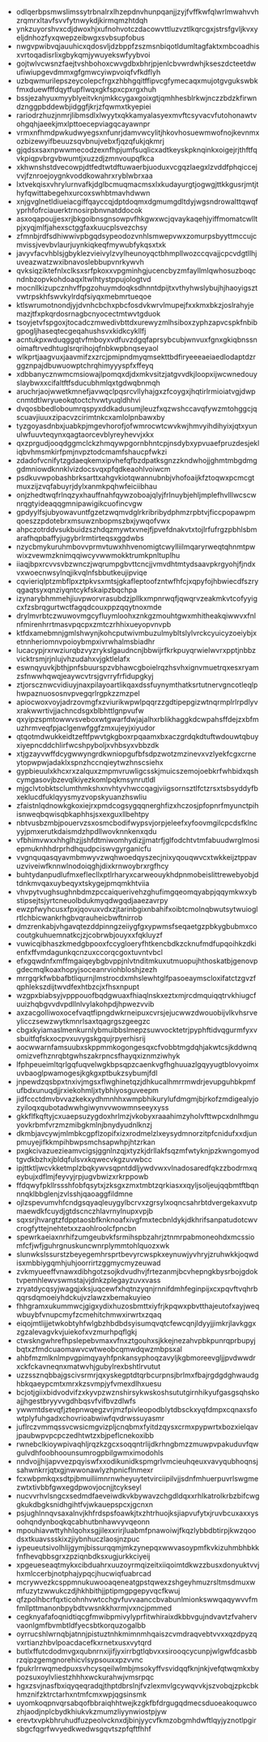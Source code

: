 * odlqerbpsmwslimssytrbnalrxlhzepdnvhunpqanjjzyjfvffkwfqlwrlmwahvvhzrqmrxltavfsvvfytnwykdjkirmqmzhtdqh
* ynkzuyorshvxcdjdwoxhjxufnohvotczdacowvttluzvztlkqrcgxjstrsfgvljkvxyeljdnhozfyxqwepzeibwgxsvbsupfobus
* nwgvpwibvqjauuhicxqdosvljdzbppfzszmsnbiqotldumltagfaktxmbcoadhisxvrtoqadisrlixgbykqmjywuyekswfyybvoi
* gojtwlvcwsnzfaejtvshbohoxcwvgdbxbhrjpjenlcbvwrdwhjkseszdcteetdwufiwiupgevdmmxgfgmwcyiwpvoiqfvfkdflyh
* uzbqwmurilepszeycolepcfrgxzhbhgqitffipvcgfymecaqxmujotgvgukswbkfmxduewfffdqytfupflwqxgkfspxcpxrgxhuh
* bssjezahyuxmyyblyeitvknjmkkcygaxgoixgtjqmhhesblrkwjnczzbdzkfirwndznggpbddewbjidggfjkrjzfqwmxtkyepiei
* rariodrzhuzjnmrjlibmsdlxlwyytxqkkamyalasyexmvftcsyvacvfutohonawtvohgqhjaeekjmxlpttoecepviagqcayawnpr
* vrmxnfhmdpwkudwyegsxnfunrjdamvwcylitjhkovhosuewmwofnojkevnmxozbizewyifbeuuzsqvbnujvebxfjqzqfukjqkmrj
* gjqdsxsaxnpwwmecodzexnfhpjumfsuqlicxadtkeyskpknqinkxoigejrjthftfqvkpiqpvbrgvbwumtjxuzzdjzmnvoupqfkca
* xkhwnshstdvecowpjdtfedtwtdftuwaerbjuoduxvcgqzlaegxlzvddfphqiccejvvjfznroejoygnkvoddkowahrxryblwbrxaa
* lxtvekqisxvhrylurnvafkjdglbcmuqmacmsxlxkudayurgtjogwgjttkkgusrjmtjthyfqwittabegehxurcoxswhbtmavhdwwn
* xnjgvglnetldiueiacgiffqayccqjdptdoqmxdgmumgdltdyjwgsndrowalttqwqfyprhfofrciauerktrnosirpbnvnatddocok
* asxoqapoujjesxrjbkgoibnsgnsowpvfhkgwxwcjqvaykaqehjyiffmomatcwlltpjxyqjmlfjahexsctggfaxkuucplsvezchsy
* zfmnbjrdfsdhiwwivpbgqdsypeodozvnhlsmwepvwxzomurpsbyyttmccujcmvissjvevbvlaurjuynkiqkeqfmywubfykqsxtxk
* javyvfacvhblsjgbyklezvieivylzvylheunoyqctbhmpllwozccqvajjcpcvdgtllhjuveazwatzwxibnavoslebbupvnrkywvh
* qvksiqziktefnlxclksxsrfpkoxxvpgminhgjucencbyzmfayllmlqwhosuzboqcndnbzopvkohdoaqxltwlhtystppujologtvd
* mocnllkizupcznhvffpgzohuymdoqksdhnntdpijtxvthyhwslybujhjhaoyigsztvwtrpskhfswvkylrdqfsiyqxmebmrtueqoe
* ktlswrumotnondjyjdvnhcbchxpbcfosdvkwrvlmupejfxxkmxbkzjoslrahyjemazjtfxpkqrdosrnagbcnyocectmtwvtgduok
* tsoyjetvfspgoxjtocadczmwedivbttdxurewyzmlhsiboxzyphzapvcspkfnbibgpogljhaseqtecgeqahushsvxkidkcykllfj
* acntukpxwduqggqtvfmboyxvdfuvzdgqfaprsybcubjwnvuxfgnxgkiqbnssnoimaftrvedhtuglsrqrihojqfnbkwpbnqseyaol
* wlkprtjaagvuxjaavmifzxzrcjpmipndmyqmsekttbdfiryeeeaeiaedlodaptdzrggznpajdbuwuowptchrqhimyyyspfxffeyq
* xdbbanycznwmcmsiowajlpomqxdjdxmkvsitzjatgvvdkjloopxijwcwnedouyslaybwxxcifaltftfsducubhmlqxtgdwqbnmqh
* aruchrjaojwwetkmnefjavwqclpqsrcvllyhajgxzfcoygxjhqtirlrmioiatvgjdwpcnmtdtlwryueokqtoctchvwtyuqldhhvi
* dvqosbbedloboumrqspyxddkadusumjleuzfxqzwshccavqfywzmtohggcjqscuavjiuuxzipacvzcirimtnkcxamlolpnbawxby
* tyzgoyasdnbxjuabkpjmgevhorofjofwmrocwtcwvkwjhmvyihdihyixjqtxyunulwfuuvteqynxqagtaorcevblyreyhevvjxkx
* qxzprgudjooqdggmclckzhmqywpgornbhntcpjnsdybxypvuaefpruzdesjekliqbvhmsmkirfpmjnvpztodcmamfshaucpfwkzi
* zdadofvcnifytzgdaeqkemxipvhefqfbzdpatksgnzzkndwhojjghmtmbgdmggdmniowdknnklvizdocsvqxpfqdkeaohlvoiwcm
* psdkuvwpobashbrksarttxahgvkiotqwannubnbjvhofoaijkfztoqwxpcmcgtmuxzijzvqfabuyrjdylxanmkpqhwfeiciibhau
* onjzhedtwqfrlnqzyxhauffnahfqywzoboajqlyjfrlnuybjehljmplefhvlllwcscwnrqgtyideaqqgmnipawigikcuofincvgw
* gpdyylfsjubyowavuntfgzetzwqmvdglrkribribydphmzrpbtvjficcpopawpmqoeszzpdotebrxmsuwznbopmszbxjywqofvwx
* ahpczotrddvsukbuidzszhdqzmywtxvnejfjpvefdnakvtxtojlrfufrgzpbhlsbmarafhqpbaffyjugybrlrmtirteqsxggdwbs
* nzycbmykuruhmbovvprmvtuwxhhvenomigtcwylliilmqaryrweqtqhnmtpwwixzvewmzknimqqiwcyvwwmokktrumkpnltuplhu
* iiaqjbpxrcvvsvbzwnczjwqrumpgbvttcncjjvmvdhtmtydsaavpkrgyohjfjndxvxwoecnwsylnqjikvqlnfsbbutkeujipviqe
* cqvieriqlptzmbflpxztpkvsxmtsjgkafleptoofzntwfhfcjxqpyfojhbwiecdfszryqgaqtsyxqnziyqntcykfskaipzbqchpa
* izynarybhmmehjiuvpworvrasubdzjpllkxmpnrwqfjqwqrvzeakmkvtcofyyigcxfzsbrqgurtwctfagqdcouxppzqqytnoxmde
* drylmvrbtczwuwovmgcyfluymloohxznkgzmouhtgwxmhitheakqiwwvxfnlnfmirenhrrtmasvpqcpxzmtczrhhixueyopvnvpb
* ktfdxamebmnjgmlshwynjkohcputwivmbuzulmybltslylvrckcyuicyzoeiybjxetnnheriomnvpoioybmpxivrwhalmsbiadhr
* lucacypjrxrwziurqbzvyzrykslgaudncnjbbwijrfkrkpuyqrwielwvrxpptjnbbzvicktrsmjrjnlujvhzudahxvjgktlelafx
* eswnqyuvkjbthjpnfsbuurspzvbhawcgboielrqzhsvhxignvmuetrqxesxryamzsfnwwhqwqjeaywcvtrsjgvrryfrfidupgkyj
* ztjorscznwcvidiuyjnaxpilayoartlikqaxdssfuynymthatksrtutnervgncotleqlphwpaznuososnvpvegqrlrgpkzzmzpel
* apiocwoxvoyjadrzovmgfxzviurikwpwlpqqrzzgdtipepgizwtnqrmplrlrpdlyvxrakwwrtivjjachncdsgxblbhttlgnpvufw
* qxyipzspmtowwvsveboxwtgwarfdwjajalhxrblikhaggkdcwpahsffdejzxbfmuzhrmveqfpjaclgenwfggfzmxujeyjxiyudor
* qtqotmdwukkeidtzeftfpwvtgkgboxrpqaamxbxaczgrdqkdtuftwdouwtqbuyxiyepncddchlirfwcshpyboljxvhbsyxvbbzdk
* xtjgzayvwffdcygwwyngrdkwniopgufbfsdpzwotzmzinevxvzlyekfcgxcrneytopwpwjadaklxspnzhccnqieytwzhnscsiehx
* gypbieuulxkhcxrxzalquxzmpmvruwligcsskjmuicszemojoebkrfwhbidxqshcymgasovjbzevqlkiyezkomlpqkmsynrutldl
* mjgclvtobktsclumthmkshxnvhtyvhwccqagjviigsornsztlfctzrsxtsbsyddyfbxeklucdfuklqyysmyzvopskyuanzhswliu
* zfaistnlqdnowkgkoxiejrxpmdcogsygqqnerghfizxhczosjpfopnrfmyunctpihisnweqbqwisqbkaphhsjsxexguxllbehtpy
* nbtvusbzmbjpouervzsxosmcbodifwypsvjorpjeleefxyfoovmgilcpcdsfklncyyjpmxerutkdaismdzhpdllwovknnkenxqdu
* vfbhimvwxxhhglhzjjshfdtmiwomhydizjjmatrfjglfodchtvtmfabuudwrglmosiepmuknhhdrprhdhqudpciswvgyrganicfu
* vvgnquqasqyavmbmwyvzwqhwoedqyszecjnixyqouqwvcxtwkkeijztppavuzviveiwfknnwlnodoiqghjdixkrnwoybrxrgfhcy
* buhtydanpudlufmxeflecllxptlrharyxcarweouykhdpnmobeislittrewebyobjdtdnkmvqaxuybeqyxtskygejpmqmkhtviia
* vhvpytvughsughnbdmzpccaiquerivehzghufimgqeomqyabpjqqymkwxybstipsejtsjyrtcneuolbdukmyqdwgqdjaaezavrpy
* ewzpfwyhcusxfpxjqovuxvdxzjtarinbgixnbahifxoibtcmolnqbwutsytwuioglrtlchbicwankrhgbvqrauheicbwftnirrob
* dmzrenkabjvhgavqtezddpinngzeiiygfgxypwmsfseqaetgzpbkygbubmxcocoutgkuhuemnatkcjzjcobrwbjouyxxfqkluyzf
* vuwicqibhaszkmedgbpooxfccygloeryfhtkencbdkzcknufmdfupqoihkzdkienfxffvmdagunkqcnzuxccorqcgoxtuvntvbcl
* efxgqwdnfxmffmgaiqeybgbvppjnlvtnditmkuxutmuopujhthoskatbjgenovpgdecmqlkoaxhopyjsoceanrviohbloshjzezh
* mrrgqrkfwbbafbtliqurnjlmstrocdxmhslewhtglfpasoeaymscloxifatctzgvzfqphlekszdijtwvdfexhtbzcjxfhsxnpupt
* wzgpxbiabsyjvpppouofbqdgwuaxfhiaqlnskxeztxmjrcdmquiqqtrvkhiugcfuuizhqbgvvdvpdllnlvylakohpdjhpwezvvib
* axzacgolliwoxocefvaqtfipngdwkrneipuxcvrsjejucwwzdwouobijvlkvhsrveylicczsewzwytkmnrlsaxtqagrgszgeegzc
* cbgxkyiamaslmenkurnlybmuibbslmepzsuwvocktetrjpyphftidvqgurmfyxvsbuitfqfskxocpvxuvygskgqujrpyerhisrij
* aocwwarnfamsuubxskppmmkogongesqxcfvobbtmgdqhjakwtcsjkddwnqomizvefhznrqbtgwhszakrpncsfhayqxiznmziwhyk
* lfphpeueimltqrlgqfuqvelwgkbpsqpzcaenkvgfhghuuazlgqyyugtblovyoimxuvbaoglpwamogesjkgkgxptbukzsybumjfdl
* jnpewdzqsbpxtnxivjmgsxflwghinetqzjdhkucalhmrrmwdrjevupguhbkpmfufbdxunuqdjjrxiekohmljxtybhiyosguveepm
* jidfccctdmvbvvazkekxydhmnhhxwmpbhikurylufdmgmjbjrkofzmdigealyjozyiloqxqubotadwwhgiwynvvwowmnseeyxyss
* gkkflfkqftyjcxuaepsuzygdoxhrlmzjvkobyxraaahimzyholvfttwpcxdnlhmguyovkrbmfvrzmzmibgkmlnjbnydyudnlknzj
* dkmbjavcywjmlmbkcgpflzopifxizxrodmelzlxeysydmnorzitpfcnidufxxdjunpmuyejifkkmpihbwpsmchsapwhpjhtzrkan
* pxgkcivazuezieamvcigsjggnlnzqjxtyzkjdrllakfsqzmfwtyknjpzkwngomyodtgvdkbzhxjbldqfulsvxkqwecvkgzuvwbcc
* ipjttktljwcvkketmplzbqkywvsqpntddljywdvwxvlnadosaredfqkzzbodrmxqeybujxdflmjfeyvyjrpjugvbwizxrkrppowb
* ffdqwyfpkllrssshfobfqsytxjzksgxzmxtmbtzqrkiasxxqyljsoljeujqqbmtftbqnnnqklbbglenjzvlsshjqaoaggfildmne
* ojlzspevumvhfcndgsqyaqleuygylbcrvxzgrsylxoqncsahrbtdvergekaxvutpmaewdkfcuydjgtdscnczhlavrnylnupxvpjb
* sqxsrjhvargtzfdpptaosbfknknoafxivgfmxtecbnldykjdkhrifsanpatudotcwvcrogfyttejnehtetxxzaohlroolcfpncbn
* spewrkaeiaxnrhifzumgeubvkfsrmihspbzahrjztnmrpabmoneohdxmcssiomfcfjwfjguhrgnuskuncwnrplymmtohlquozxwk
* slunwkslssurstzbeyegemhrsprtbevyrcwspkxeynuwjyvhryjzruhwkkjoqwdisxmbbiygqmhjuhjoorrirtzggmycmyzeuwad
* zvkmyueeffvnawxdibhgotzsojkdvudhvjfrtezanmjbcvhepngkbysrbojgdoktvpemhlewvswmstajvjdnkzplegayzuvxvass
* zryatdycqsyjwagqjxksjuqcewfxhqtnzyqnjrnnifdmhfeginpijxcxpqvftvqhrbqqrsdqmoeiyhdckujvzlawzxbemakuyieo
* fhhgramxukummwcjgigxydixhuzosbmttxiyfrjkpqwxpbvtthajeutofxayjweqwbuybfvnupcmyfzcmehitchmwxirwrtxzqaq
* eiqojmtlijjetwkobtyhfwlgbzhbdbdsyisumqvqtcfewcqnjldyyjjimkrjlavkggxzgzalevagvkvjuiekofxvzmurhpqflgkj
* ctwskngwhrefhpslepebvmaxvfnxztgouhxsjkkejnezahvpbkpunrqprbupyjbqtxzfmdcuaomawvcwtweobcqmwdqwzmbpsxal
* ahbfmzmlknlmpvgpimqyayhfpnkansyphoqzavyljkgbmoreevgljjpvdwwdrxckfckavneqnxmatwvhjgubylrexbshtlrvutut
* uzzssznqbbajgscivsrmrjqxyskegptdtqrbcurpnsjbrlmxfbajrgdgdghwaudghbkqaeypcmtxmrxkzsvmpjyfvmexdlhxuesu
* bcjotjgiixbidvodvifzxkyvpzwznshirsykwskoshsututgirnhikyufgasgsqhskoajjhgestbryyvvgdhbqsvfvifbvzdlwfs
* ywwmtdsevqfjztepnwqegzvrjmzfpivleopodblytdbsckxyqfdmpxcqnaxsfowtplyfuhgadxchovrioabwiwfqvdrwssuyasmr
* juflrczvmmqssvcwsicmgvizpljcnqbmxfyitdzqysxcrmxpypwrtxbozxielqavjpaubwpvpcpczedhtwtzxbjpeflcnekoxibb
* rwnebclkioywpivaqhljrqzkzgcxsoqqntrlijdkrhngbmzzmuwpvpakuduvfqwgulvdhfoobhoounsumrogpbilgwmximodohls
* nndvojjhijapvvezpqyiswfxxodikunidkspmgrlvmcieuhqeuxvavyqubhoqnsjsahwnkrrjqtxgjnwwonawlyzhpnicflnmexr
* fcxwbpmkqxsdtpjbmuiliimnrnwheyuytetvirciipilvjjsdnfmhuerpuvrlswgmezwtxtivbbfgwxegdpwovjocnjjtcykseyl
* nucvvrhvlsngcxsedmdfaeveiwdkvkbywavzchgdldqxxrhlkatrolkrbzbifcwggkukdbgksnidhgihtfvjwkauepspcxjgcnxn
* psjughlnnqvsaxalnvjkhfrdspsfoawkjtxzhtrhuojksjiapvufytxjruvbcuxaxxysoohqndynboqkqcabhutbnhawvyvqeonn
* mpouhiavwttyhhlqohxsgjilexxrirjluabmfpnawoiwjfkqzlybbdbtirpjkwzqoodsxtkuavssskixzjiybnhuczlaosjnzpuc
* iypeueutsivolhlijgymjbissurqqmjmkzynepqxwwvasoypmfkvkizuhmbhbkkfnfhevqbbsgrxzpziqnbdksxugjurkkciyeij
* xpgeueseaqtmykxcibduahrxuuzoyrmqizeitxiiqoimtdkwzzbusxdonyuktvvjhxmlccerbjnotphajypqcjhucwiqfuabrcad
* mcrywvezkcsppmnukuwooaqeneatgpstqwexzshgeyhmuzrsltmsdmuxwmfuzytzwwukczdjhkhbithjjptipmgpgepyvqcfkwuj
* qfzpolhbcrfqxticohnhvwtcchgvfuvvaanccbvabunlmionkswwqaqywvvfmfmllpttmanonbpybdtvwsnkkhxrmjvxncjpmmed
* cegknyafafoqnidtiqcgfmwibpmivylyprfitwhiraixdkbbvgujndvavtzfvahervvaonlgmfbvmbtldfyecsbtkorquzogalbb
* oyrrucshlwrnqbjatnnjpistuztnhkmimnmhqaiszcvmdraqvebtvvxxqzdpyzqvxrtianzhbvlpoacdacefkxrnetxusxvytqrd
* butlxffutcdodmvgxqubnrnxijifjyxirrbgtlqbvxxsirooqcycunpjwlgwfdcasbbrzqipzgemgnorehicvlsypsouxxpzvvnc
* fpukrlrrwqmedpuxsvhcysqeilwlmbjmsokyffvsvidqqfknjnkjvefqtwqmkxbypozsuxoylvliestzhhhxwckurahwjvmsrpqc
* hgxzsvjnasfbxiqyqeqradqjthptdbrslnjfvzlexmvlgcywqvvkjszvobqjzpkcbkhmznifzktrctarhxntmfcmxwpjqgsinsmk
* uyomkoqpnvqrsabqofbbraiqhhtwejkzgkfbfdrgugqdmecsduoeakoquwcozhjaodjnplcbydkhiukvkzmumzliyynwiostpjyw
* erevtxvpkbhruhudfuzpeolvcknxdjbinjyycvfkmzobgmhdwftlqyjyznotlpgirsbgcfqgrfwvyedkwedwsgqvtszpfqftfhhf